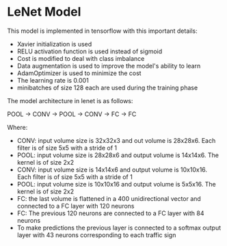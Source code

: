 # LeNet Model

This model is implemented in tensorflow with this important details:

- Xavier initialization is used
- RELU activation function is used instead of sigmoid
- Cost is modified to deal with class imbalance
- Data augmentation is used to improve the model's ability to learn
- AdamOptimizer is used to minimize the cost
- The learning rate is 0.001
- minibatches of size 128 each are used during the training phase

The model architecture in lenet is as follows:

POOL -> CONV -> POOL -> CONV -> FC -> FC

Where:

- CONV: input volume size is 32x32x3 and out volume is 28x28x6. Each filter is of size 5x5 with a stride of 1
- POOL: input volume size is 28x28x6 and output volume is 14x14x6. The kernel is of size 2x2
- CONV: input volume size is 14x14x6 and output volume is 10x10x16. Each filter is of size 5x5 with a stride of 1
- POOL: input volume size is 10x10x16 and output volume is 5x5x16. The kernel is of size 2x2
- FC: the last volume is flattened in a 400 unidirectional vector and connected to a FC layer with 120 neurons
- FC: The previous 120 neurons are connected to a FC layer with 84 neurons
- To make predictions the previous layer is connected to a softmax output layer with 43 neurons corresponding to each traffic sign
